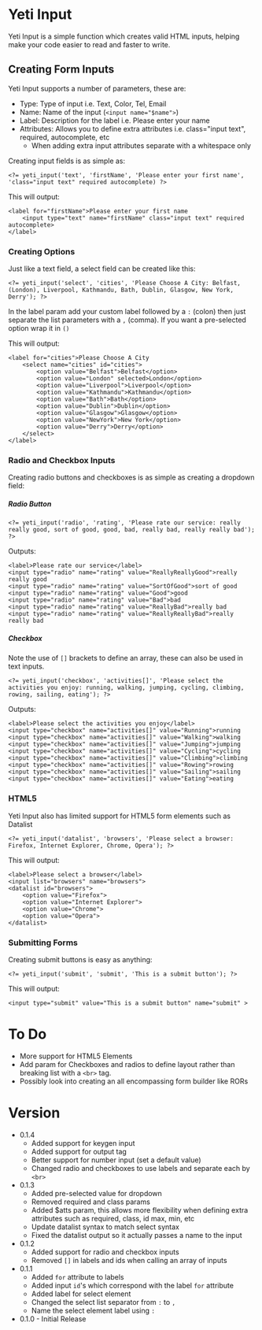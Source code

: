 Yeti Input
==========

Yeti Input is a simple function which creates valid HTML inputs, helping make your code easier to read and faster to write. 

## Creating Form Inputs

Yeti Input supports a number of parameters, these are:

* Type: Type of input i.e. Text, Color, Tel, Email
* Name: Name of the input (`<input name="$name">`)
* Label: Description for the label i.e. Please enter your name
* Attributes: Allows you to define extra attributes i.e. class="input text", required, autocomplete, etc
	* When adding extra input attributes separate with a whitespace only 

Creating input fields is as simple as:

	<?= yeti_input('text', 'firstName', 'Please enter your first name', 'class="input text" required autocomplete) ?>
	
This will output: 

	<label for="firstName">Please enter your first name
		<input type="text" name="firstName" class="input text" required autocomplete>
	</label>
	
### Creating Options

Just like a text field, a select field can be created like this: 

	<?= yeti_input('select', 'cities', 'Please Choose A City: Belfast, (London), Liverpool, Kathmandu, Bath, Dublin, Glasgow, New York, Derry'); ?>
	
In the label param add your custom label followed by a `:` (colon) then just separate the list parameters with a `,` (comma). If you want a pre-selected option wrap it in `()` 
 
This will output: 
 
	<label for="cities">Please Choose A City
		<select name="cities" id="cities">
			<option value="Belfast">Belfast</option>
			<option value="London" selected>London</option>
			<option value="Liverpool">Liverpool</option>
			<option value="Kathmandu">Kathmandu</option>
			<option value="Bath">Bath</option>
			<option value="Dublin">Dublin</option>
			<option value="Glasgow">Glasgow</option>
			<option value="NewYork">New York</option>
			<option value="Derry">Derry</option>
		</select>
	</label>
	
### Radio and Checkbox Inputs 

Creating radio buttons and checkboxes is as simple as creating a dropdown field:

##### Radio Button

	<?= yeti_input('radio', 'rating', 'Please rate our service: really really good, sort of good, good, bad, really bad, really really bad'); ?>
	
Outputs: 
	
	<label>Please rate our service</label>
	<input type="radio" name="rating" value="ReallyReallyGood">really really good 
	<input type="radio" name="rating" value="SortOfGood">sort of good 
	<input type="radio" name="rating" value="Good">good 
	<input type="radio" name="rating" value="Bad">bad 
	<input type="radio" name="rating" value="ReallyBad">really bad 
	<input type="radio" name="rating" value="ReallyReallyBad">really really bad  
	
##### Checkbox

Note the use of `[]` brackets to define an array, these can also be used in text inputs.

	<?= yeti_input('checkbox', 'activities[]', 'Please select the activities you enjoy: running, walking, jumping, cycling, climbing, rowing, sailing, eating'); ?>

Outputs:

	<label>Please select the activities you enjoy</label>
	<input type="checkbox" name="activities[]" value="Running">running 
	<input type="checkbox" name="activities[]" value="Walking">walking 
	<input type="checkbox" name="activities[]" value="Jumping">jumping 
	<input type="checkbox" name="activities[]" value="Cycling">cycling 
	<input type="checkbox" name="activities[]" value="Climbing">climbing 
	<input type="checkbox" name="activities[]" value="Rowing">rowing 
	<input type="checkbox" name="activities[]" value="Sailing">sailing 
	<input type="checkbox" name="activities[]" value="Eating">eating 


### HTML5

Yeti Input also has limited support for HTML5 form elements such as Datalist 

	<?= yeti_input('datalist', 'browsers', 'Please select a browser: Firefox, Internet Explorer, Chrome, Opera'); ?>
	
This will output:

	<label>Please select a browser</label>	
	<input list="browsers" name="browsers">
	<datalist id="browsers">
		<option value="Firefox">
		<option value="Internet Explorer">
		<option value="Chrome">
		<option value="Opera">
	</datalist>
	
### Submitting Forms

Creating submit buttons is easy as anything: 

	<?= yeti_input('submit', 'submit', 'This is a submit button'); ?>
	
This will output: 

	<input type="submit" value="This is a submit button" name="submit" >
	
# To Do

* More support for HTML5 Elements
* Add param for Checkboxes and radios to define layout rather than breaking list with a `<br>` tag.
* Possibly look into creating an all encompassing form builder like RORs

# Version 

* 0.1.4
	* Added support for keygen input
	* Added support for output tag 
	* Better support for number input (set a default value)
	* Changed radio and checkboxes to use labels and separate each by `<br>` 
* 0.1.3 
	* Added pre-selected value for dropdown
	* Removed required and class params
	* Added $atts param, this allows more flexibility when defining extra attributes such as required, class, id max, min, etc
	* Update datalist syntax to match select syntax
	* Fixed the datalist output so it actually passes a name to the input 
* 0.1.2
	* Added support for radio and checkbox inputs
	* Removed `[]` in labels and ids when calling an array of inputs 
* 0.1.1
	* Added `for` attribute to labels
	* Added input `id`'s which correspond with the label `for` attribute 
	* Added label for select element 
	* Changed the select list separator from `:` to `,`
	* Name the select element label using `:` 	 
* 0.1.0 - Initial Release 
